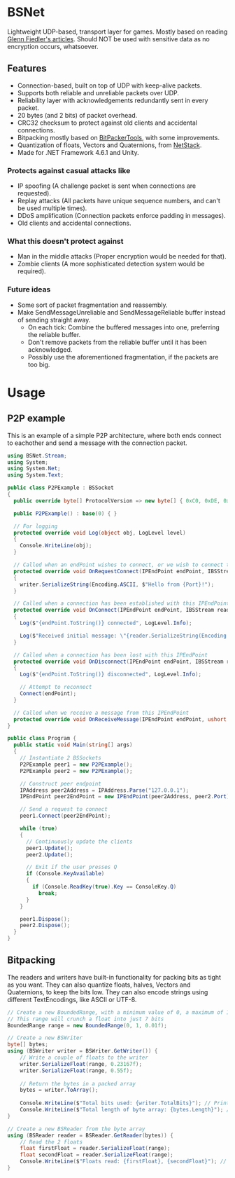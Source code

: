 # BSNet
Lightweight UDP-based, transport layer for games.
Mostly based on reading [Glenn Fiedler's articles](https://gafferongames.com).
Should NOT be used with sensitive data as no encryption occurs, whatsoever.

## Features
* Connection-based, built on top of UDP with keep-alive packets.
* Supports both reliable and unreliable packets over UDP.
* Reliability layer with acknowledgements redundantly sent in every packet.
* 20 bytes (and 2 bits) of packet overhead.
* CRC32 checksum to protect against old clients and accidental connections.
* Bitpacking mostly based on [BitPackerTools](https://github.com/LazyBui/BitPackerTools), with some improvements.
* Quantization of floats, Vectors and Quaternions, from [NetStack](https://github.com/nxrighthere/NetStack).
* Made for .NET Framework 4.6.1 and Unity.

### Protects against casual attacks like
* IP spoofing (A challenge packet is sent when connections are requested).
* Replay attacks (All packets have unique sequence numbers, and can't be used multiple times).
* DDoS amplification (Connection packets enforce padding in messages).
* Old clients and accidental connections.

### What this doesn't protect against
* Man in the middle attacks (Proper encryption would be needed for that).
* Zombie clients (A more sophisticated detection system would be required).

### Future ideas
* Some sort of packet fragmentation and reassembly.
* Make SendMessageUnreliable and SendMessageReliable buffer instead of sending straight away.
  * On each tick: Combine the buffered messages into one, preferring the reliable buffer.
  * Don't remove packets from the reliable buffer until it has been acknowledged.
  * Possibly use the aforementioned fragmentation, if the packets are too big.

# Usage
## P2P example
This is an example of a simple P2P architecture, where both ends connect to eachother and send a message with the connection packet.
```csharp
using BSNet.Stream;
using System;
using System.Net;
using System.Text;

public class P2PExample : BSSocket
{
  public override byte[] ProtocolVersion => new byte[] { 0xC0, 0xDE, 0xDE, 0xAD };

  public P2PExample() : base(0) { }

  // For logging
  protected override void Log(object obj, LogLevel level)
  {
    Console.WriteLine(obj);
  }

  // Called when an endPoint wishes to connect, or we wish to connect to them
  protected override void OnRequestConnect(IPEndPoint endPoint, IBSStream writer)
  {
    writer.SerializeString(Encoding.ASCII, $"Hello from {Port}!");
  }

  // Called when a connection has been established with this IPEndPoint
  protected override void OnConnect(IPEndPoint endPoint, IBSStream reader)
  {
    Log($"{endPoint.ToString()} connected", LogLevel.Info);

    Log($"Received initial message: \"{reader.SerializeString(Encoding.ASCII)}\"", LogLevel.Info);
  }

  // Called when a connection has been lost with this IPEndPoint
  protected override void OnDisconnect(IPEndPoint endPoint, IBSStream reader)
  {
    Log($"{endPoint.ToString()} disconnected", LogLevel.Info);

    // Attempt to reconnect
    Connect(endPoint);
  }

  // Called when we receive a message from this IPEndPoint
  protected override void OnReceiveMessage(IPEndPoint endPoint, ushort sequence, IBSStream reader) { }
}

public class Program {
  public static void Main(string[] args)
  {
    // Instantiate 2 BSSockets
    P2PExample peer1 = new P2PExample();
    P2PExample peer2 = new P2PExample();

    // Construct peer endpoint
    IPAddress peer2Address = IPAddress.Parse("127.0.0.1");
    IPEndPoint peer2EndPoint = new IPEndPoint(peer2Address, peer2.Port);

    // Send a request to connect
    peer1.Connect(peer2EndPoint);

    while (true)
    {
      // Continuously update the clients
      peer1.Update();
      peer2.Update();

      // Exit if the user presses Q
      if (Console.KeyAvailable)
      {
        if (Console.ReadKey(true).Key == ConsoleKey.Q)
          break;
      }
    }

    peer1.Dispose();
    peer2.Dispose();
  }
}
```

## Bitpacking
The readers and writers have built-in functionality for packing bits as tight as you want.
They can also quantize floats, halves, Vectors and Quaternions, to keep the bits low.
They can also encode strings using different TextEncodings, like ASCII or UTF-8.
```csharp
// Create a new BoundedRange, with a minimum value of 0, a maximum of 1 and 0.01 in precision
// This range will crunch a float into just 7 bits
BoundedRange range = new BoundedRange(0, 1, 0.01f);

// Create a new BSWriter
byte[] bytes;
using (BSWriter writer = BSWriter.GetWriter()) {
    // Write a couple of floats to the writer
    writer.SerializeFloat(range, 0.23167f);
    writer.SerializeFloat(range, 0.55f);
    
    // Return the bytes in a packed array
    bytes = writer.ToArray();
    
    Console.WriteLine($"Total bits used: {writer.TotalBits}"); // Prints 14
    Console.WriteLine($"Total length of byte array: {bytes.Length}"); // Prints 2
}

// Create a new BSReader from the byte array
using (BSReader reader = BSReader.GetReader(bytes)) {
    // Read the 2 floats
    float firstFloat = reader.SerializeFloat(range);
    float secondFloat = reader.SerializeFloat(range);
    Console.WriteLine($"Floats read: {firstFloat}, {secondFloat}"); // Prints 0.23 and 0.55
}
```